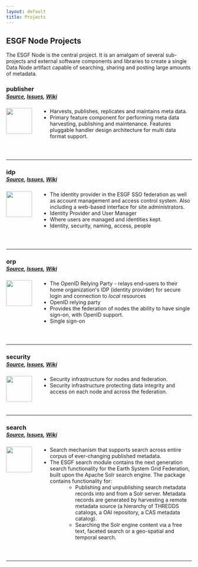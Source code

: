 ```yaml
---
layout: default
title: Projects
---
```


<style>
  ul {
    margin-left: 95px;
  }
  ul ul {
    margin: 0 0 0 45px;
  }
  hr, h4 {
    margin-top: 55px;
  }
  h5 {
    margin-top: -15px;
  }
  img.project-icon {
    height: 70px;
    border: none;
    float: left;
    height: 70px;
    width: 70px;
  }
</style>

## ESGF Node Projects

The ESGF Node is the central project.  It is an amalgam of several
sub-projects and external software components and libraries to create a single
Data Node artifact capable of searching, sharing and posting large amounts of
metadata.


### publisher

##### [Source][ESGF/esg-publisher], [Issues][ESGF/esg-publisher/issues], [Wiki][ESGF/esg-publisher/wiki]

<img src="{{site.url}}/media/images/publisher.png" class="project-icon">

* Harvests, publishes, replicates and maintains meta data.
* Primary feature component for performing meta data harvesting, publishing
and maintenance. Features pluggable handler design architecture for multi
data format support.

---

### idp

##### [Source][ESGF/esgf-idp], [Issues][ESGF/esgf-idp/issues], [Wiki][ESGF/esgf-idp/wiki]

<img src="{{site.url}}/media/images/idp.jpg" class="project-icon">

* The identity provider in the ESGF SSO federation as well as account management
and access control system. Also including a web-based interface for site
administrators.
* Identity Provider and User Manager
* Where users are managed and identities kept.
* Identity, security, naming, access, people

---

### orp

##### [Source][ESGF/esg-orp], [Issues][ESGF/esg-orp/issues], [Wiki][ESGF/esg-orp/wiki]

<img src="{{site.url}}/media/images/orp.png" class="project-icon">

* The OpenID Relying Party - relays end-users to their home organization's IDP
(identity provider) for secure login and connection to *local* resources
* OpenID relying party
* Provides the federation of nodes the ability to have single sign-on, with
OpenID support.
* Single sign-on

---

### security

##### [Source][ESGF/esgf-security], [Issues][ESGF/esgf-security/issues], [Wiki][ESGF/esgf-security/wiki]

<img src="{{site.url}}/media/images/security.png" class="project-icon">

* Security infrastructure for nodes and federation.
* Security infrastructure protecting data integrity and access on each node and
across the federation.

---

### search

##### [Source][ESGF/esg-search], [Issues][ESGF/esg-search/issues], [Wiki][ESGF/esg-search/wiki]

<img src="{{site.url}}/media/images/search.png" class="project-icon">

* Search mechanism that supports search across entire corpus of ever-changing
published metadata.
* The ESGF search module contains the next generation search functionality for
the Earth System Grid Federation, built upon the Apache Solr search engine. The
package contains functionality for:
  * Publishing and unpublishing search metadata records into and from a Solr
  server. Metadata records are generated by harvesting a remote metadata source
  (a hierarchy of THREDDS catalogs, a OAI repository, a CAS metadata catalog).
  * Searching the Solr engine content via a free text, faceted search or a
  geo-spatial and temporal search.

---

[ESGF/esgf-idp]:                  https://github.com/ESGF/esgf-idp
[ESGF/esgf-idp/issues]:           https://github.com/ESGF/esgf-idp/issues
[ESGF/esgf-idp/wiki]:             https://github.com/ESGF/esgf-idp/wiki


[ESGF/esg-orp]:                  https://github.com/ESGF/esg-orp
[ESGF/esg-orp/issues]:           https://github.com/ESGF/esg-orp/issues
[ESGF/esg-orp/wiki]:             https://github.com/ESGF/esg-orp/wiki

[ESGF/esg-publisher]:            https://github.com/ESGF/esg-publisher
[ESGF/esg-publisher/issues]:     https://github.com/ESGF/esg-publisher/issues
[ESGF/esg-publisher/wiki]:       https://github.com/ESGF/esg-publisher/wiki

[ESGF/esg-search]:               https://github.com/ESGF/esg-search
[ESGF/esg-search/issues]:        https://github.com/ESGF/esg-search/issues
[ESGF/esg-search/wiki]:          https://github.com/ESGF/esg-search/wiki

[ESGF/esgf-security]:             https://github.com/ESGF/esgf-security
[ESGF/esgf-security/issues]:      https://github.com/ESGF/esgf-security/issues
[ESGF/esgf-security/wiki]:        https://github.com/ESGF/esgf-security/wiki

